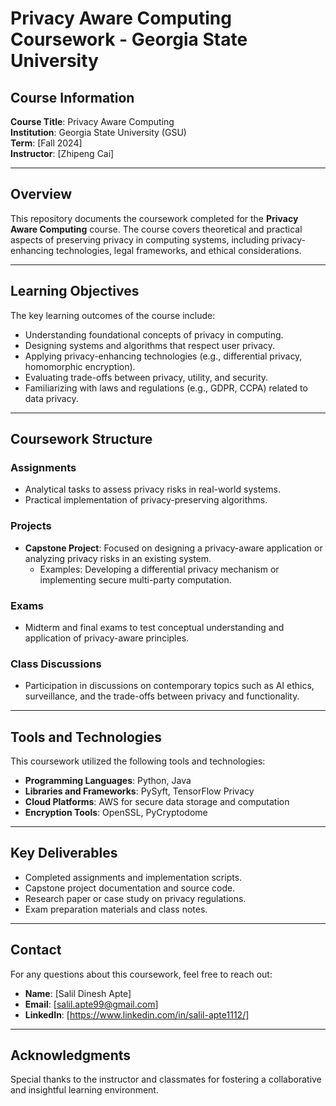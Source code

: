 # Privacy Aware Computing Coursework - Georgia State University

## Course Information
**Course Title**: Privacy Aware Computing  
**Institution**: Georgia State University (GSU)  
**Term**: [Fall 2024]  
**Instructor**: [Zhipeng Cai]  

---

## Overview
This repository documents the coursework completed for the **Privacy Aware Computing** course. The course covers theoretical and practical aspects of preserving privacy in computing systems, including privacy-enhancing technologies, legal frameworks, and ethical considerations.

---

## Learning Objectives
The key learning outcomes of the course include:
- Understanding foundational concepts of privacy in computing.
- Designing systems and algorithms that respect user privacy.
- Applying privacy-enhancing technologies (e.g., differential privacy, homomorphic encryption).
- Evaluating trade-offs between privacy, utility, and security.
- Familiarizing with laws and regulations (e.g., GDPR, CCPA) related to data privacy.

---

## Coursework Structure
### Assignments
- Analytical tasks to assess privacy risks in real-world systems.
- Practical implementation of privacy-preserving algorithms.

### Projects
- **Capstone Project**: Focused on designing a privacy-aware application or analyzing privacy risks in an existing system.  
  - Examples: Developing a differential privacy mechanism or implementing secure multi-party computation.

### Exams
- Midterm and final exams to test conceptual understanding and application of privacy-aware principles.

### Class Discussions
- Participation in discussions on contemporary topics such as AI ethics, surveillance, and the trade-offs between privacy and functionality.

---

## Tools and Technologies
This coursework utilized the following tools and technologies:
- **Programming Languages**: Python, Java
- **Libraries and Frameworks**: PySyft, TensorFlow Privacy
- **Cloud Platforms**: AWS for secure data storage and computation
- **Encryption Tools**: OpenSSL, PyCryptodome

---

## Key Deliverables
- Completed assignments and implementation scripts.
- Capstone project documentation and source code.
- Research paper or case study on privacy regulations.
- Exam preparation materials and class notes.

---

## Contact
For any questions about this coursework, feel free to reach out:  
- **Name**: [Salil Dinesh Apte]  
- **Email**: [salil.apte99@gmail.com]  
- **LinkedIn**: [https://www.linkedin.com/in/salil-apte1112/]  

---

## Acknowledgments
Special thanks to the instructor and classmates for fostering a collaborative and insightful learning environment.  
